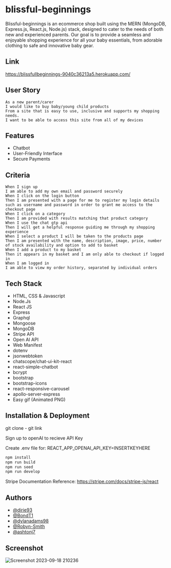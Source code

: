 
# blissful-beginnings

Blissful-beginnings is an ecommerce shop built using the MERN (MongoDB, Express.js, React.js, Node.js) stack, designed to cater to the needs of both new and experienced parents. Our goal is to provide a seamless and enjoyable shopping experience for all your baby essentials, from adorable clothing to safe and innovative baby gear.

## Link

https://blissfullbeginnings-9040c36213a5.herokuapp.com/

## User Story
```
As a new parent/carer
I would like to buy baby/young child products
From a site that is easy to use, inclusive and supports my shopping needs.
I want to be able to access this site from all of my devices
```
## Features

- Chatbot
- User-Friendly Interface
- Secure Payments

## Criteria 

```
When I sign up
I am able to add my own email and password securely
When I click on the login button
Then I am presented with a page for me to register my login details such as username and password in order to grant me access to the checkout page
When I click on a category
Then I am provided with results matching that product category
When I use the chat gtp api
Then I will get a helpful response guiding me through my shopping experience
When I select a product I will be taken to the products page 
Then I am presented with the name, description, image, price, number of stock availability and option to add to basket
When I add a product to my basket 
Then it appears in my basket and I am only able to checkout if logged in
When I am logged in
I am able to view my order history, separated by individual orders

```
## Tech Stack
- HTML, CSS & Javascript
- Node.Js
- React JS
- Express
- Graphql
- Mongoose
- MongoDB
- Stripe API
- Open AI API
- Web Manifest
- dotenv
- jsonwebtoken
- chatscope/chat-ui-kit-react
- react-simple-chatbot
- bcrypt
- bootstrap
- bootstrap-icons
- react-responsive-carousel
- apollo-server-express
- Easy gif (Animated PNG)

## Installation & Deployment

git clone - git link

Sign up to openAI to recieve API Key

Create .env file for:
REACT_APP_OPENAI_API_KEY=INSERTKEYHERE

```bash
npm install
npm run build
npm run seed
npm run develop
```
Stripe Documentation Reference:
https://stripe.com/docs/stripe-js/react

## Authors

- [@dirie93](https://github.com/dirie93)
- [@BondT1](https://github.com/BondT1)
- [@dylanadams98](https://github.com/dylanadams98)
- [@Robyn-Smith](https://github.com/Robyn-Smith)
- [@ashtonj7](https://github.com/ashtonj7)

## Screenshot

![Screenshot 2023-09-18 210236](https://github.com/AshtonJ7/blissful-beginnings/assets/62944042/669d110a-eec9-4304-94b0-d0d477376aff)

